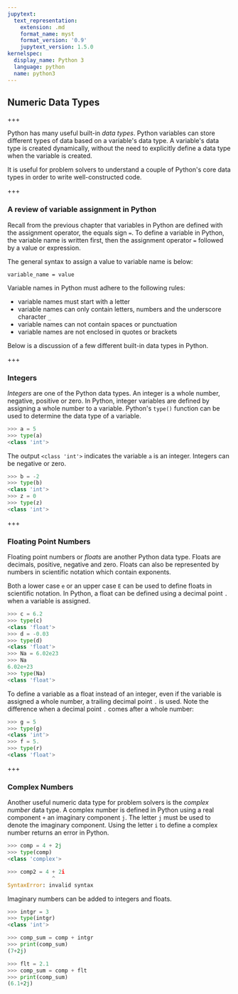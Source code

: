 ```yaml
---
jupytext:
  text_representation:
    extension: .md
    format_name: myst
    format_version: '0.9'
    jupytext_version: 1.5.0
kernelspec:
  display_name: Python 3
  language: python
  name: python3
---
```


## Numeric Data Types

+++

Python has many useful built-in _data types_. Python variables can store different types of data based on a variable's data type. A variable's data type is created dynamically, without the need to explicitly define a data type when the variable is created.

It is useful for problem solvers to understand a couple of Python's core data types in order to write well-constructed code. 

+++

### A review of variable assignment in Python

Recall from the previous chapter that variables in Python are defined with the assignment operator, the equals sign ```=```.  To define a variable in Python, the variable name is written first, then the assignment operator ```=``` followed by a value or expression.

The general syntax to assign a value to variable name is below:

```text
variable_name = value
```

Variable names in Python must adhere to the following rules:

 * variable names must start with a letter
 * variable names can only contain letters, numbers and the underscore character ```_```
 * variable names can not contain spaces or punctuation
 * variable names are not enclosed in quotes or brackets


Below is a discussion of a few different built-in data types in Python.

+++

### Integers

_Integers_ are one of the Python data types. An integer is a whole number, negative, positive or zero. In Python, integer variables are defined by assigning a whole number to a variable. Python's ```type()``` function can be used to determine the data type of a variable.

```python
>>> a = 5
>>> type(a)
<class 'int'>
```

The output ```<class 'int'>``` indicates the variable ```a``` is an integer. Integers can be negative or zero.

```python
>>> b = -2
>>> type(b)
<class 'int'>
>>> z = 0
>>> type(z)
<class 'int'>
```

+++

### Floating Point Numbers

Floating point numbers or _floats_ are another Python data type. Floats are decimals, positive, negative and zero. Floats can also be represented by numbers in scientific notation which contain exponents.

Both a lower case ```e``` or an upper case ```E``` can be used to define floats in scientific notation. In Python, a float can be defined using a decimal point ```.``` when a variable is assigned.

```python
>>> c = 6.2
>>> type(c)
<class 'float'>
>>> d = -0.03
>>> type(d)
<class 'float'>
>>> Na = 6.02e23
>>> Na
6.02e+23
>>> type(Na)
<class 'float'>
```

To define a variable as a float instead of an integer, even if the variable is assigned a whole number, a trailing decimal point ```.``` is used. Note the difference when a decimal point ```.``` comes after a whole number:

```python
>>> g = 5
>>> type(g)
<class 'int'>
>>> f = 5.
>>> type(r)
<class 'float'>
```

+++

### Complex Numbers

Another useful numeric data type for problem solvers is the _complex number_ data type. A complex number is defined in Python using a real component ```+``` an imaginary component ```j```. The letter ```j``` must be used to denote the imaginary component. Using the letter ```i``` to define a complex number returns an error in Python.

```python
>>> comp = 4 + 2j
>>> type(comp)
<class 'complex'>

>>> comp2 = 4 + 2i
              ^
SyntaxError: invalid syntax
```

Imaginary numbers can be added to integers and floats.

```python
>>> intgr = 3
>>> type(intgr)
<class 'int'>

>>> comp_sum = comp + intgr
>>> print(comp_sum)
(7+2j)

>>> flt = 2.1
>>> comp_sum = comp + flt
>>> print(comp_sum)
(6.1+2j)
```

```{code-cell} ipython3

```
